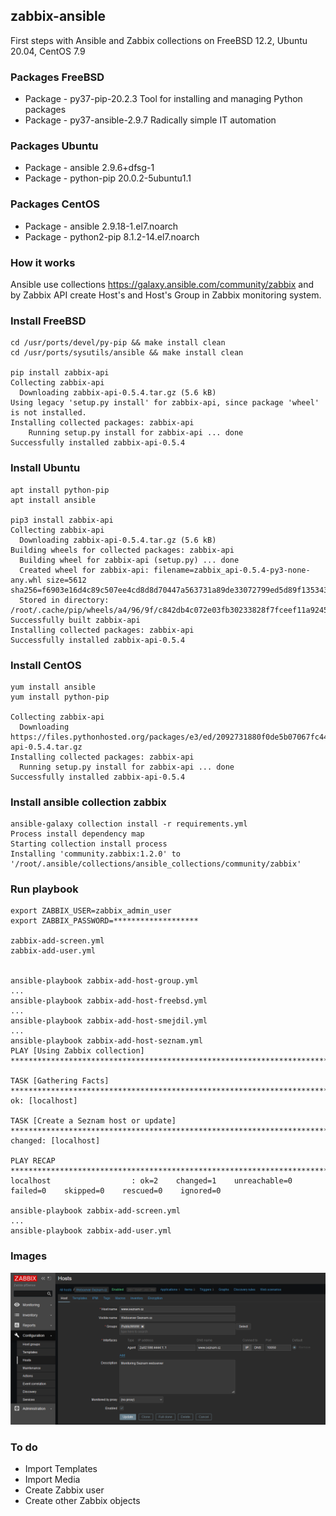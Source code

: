 ## zabbix-ansible

First steps with Ansible and Zabbix collections on FreeBSD 12.2, Ubuntu 20.04, CentOS 7.9

### Packages FreeBSD

- Package - py37-pip-20.2.3		Tool for installing and managing Python packages
- Package - py37-ansible-2.9.7		Radically simple IT automation

### Packages Ubuntu

- Package - ansible			2.9.6+dfsg-1
- Package - python-pip			20.0.2-5ubuntu1.1

### Packages CentOS

- Package - ansible			2.9.18-1.el7.noarch	
- Package - python2-pip			8.1.2-14.el7.noarch

### How it works

Ansible use collections https://galaxy.ansible.com/community/zabbix and by
Zabbix API create Host's and Host's Group in Zabbix monitoring system.

### Install FreeBSD

```console
cd /usr/ports/devel/py-pip && make install clean
cd /usr/ports/sysutils/ansible && make install clean

pip install zabbix-api
Collecting zabbix-api
  Downloading zabbix-api-0.5.4.tar.gz (5.6 kB)
Using legacy 'setup.py install' for zabbix-api, since package 'wheel' is not installed.
Installing collected packages: zabbix-api
    Running setup.py install for zabbix-api ... done
Successfully installed zabbix-api-0.5.4
```

### Install Ubuntu

```console
apt install python-pip
apt install ansible

pip3 install zabbix-api
Collecting zabbix-api
  Downloading zabbix-api-0.5.4.tar.gz (5.6 kB)
Building wheels for collected packages: zabbix-api
  Building wheel for zabbix-api (setup.py) ... done
  Created wheel for zabbix-api: filename=zabbix_api-0.5.4-py3-none-any.whl size=5612 sha256=f6903e16d4c89c507ee4cd8d8d70447a563731a89de33072799ed5d89f135343
  Stored in directory: /root/.cache/pip/wheels/a4/96/9f/c842db4c072e03fb30233828f7fceef11a92450964261de964
Successfully built zabbix-api
Installing collected packages: zabbix-api
Successfully installed zabbix-api-0.5.4
```

### Install CentOS
```console
yum install ansible
yum install python-pip

Collecting zabbix-api
  Downloading https://files.pythonhosted.org/packages/e3/ed/2092731880f0de5b07067fc446dc0fc5166f2ee98018b6d524cd3e28a69d/zabbix-api-0.5.4.tar.gz
Installing collected packages: zabbix-api
  Running setup.py install for zabbix-api ... done
Successfully installed zabbix-api-0.5.4
```

### Install ansible collection zabbix

```console
ansible-galaxy collection install -r requirements.yml
Process install dependency map
Starting collection install process
Installing 'community.zabbix:1.2.0' to '/root/.ansible/collections/ansible_collections/community/zabbix'
```

### Run playbook
```console
export ZABBIX_USER=zabbix_admin_user
export ZABBIX_PASSWORD=*******************

zabbix-add-screen.yml
zabbix-add-user.yml


ansible-playbook zabbix-add-host-group.yml
...
ansible-playbook zabbix-add-host-freebsd.yml
...
ansible-playbook zabbix-add-host-smejdil.yml
...
ansible-playbook zabbix-add-host-seznam.yml
PLAY [Using Zabbix collection] **********************************************************************************************************************************************

TASK [Gathering Facts] ******************************************************************************************************************************************************
ok: [localhost]

TASK [Create a Seznam host or update] ***************************************************************************************************************************************
changed: [localhost]

PLAY RECAP ******************************************************************************************************************************************************************
localhost                  : ok=2    changed=1    unreachable=0    failed=0    skipped=0    rescued=0    ignored=0

ansible-playbook zabbix-add-screen.yml
...
ansible-playbook zabbix-add-user.yml
```

### Images

![Zabbix Host detail](./images/Zabbix-Host-Detail.png)

### To do

- Import Templates
- Import Media
- Create Zabbix user
- Create other Zabbix objects